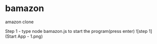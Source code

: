 # bamazon
amazon clone 

Step 1 - type node bamazon.js to start the program(press enter)
![step 1](Start App - 1.png)
